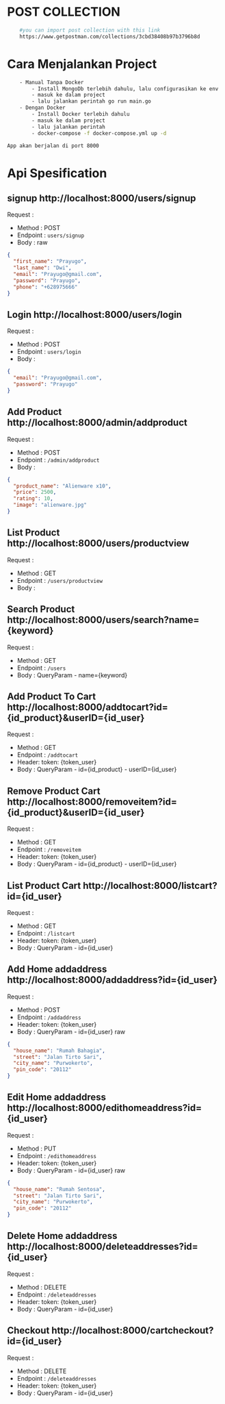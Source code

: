 # POST COLLECTION
```bash
    #you can import post collection with this link
    https://www.getpostman.com/collections/3cbd38408b97b3796b8d

```
# Cara Menjalankan Project
```bash
    - Manual Tanpa Docker
        - Install MongoDb terlebih dahulu, lalu configurasikan ke env
        - masuk ke dalam project
        - lalu jalankan perintah go run main.go 
    - Dengan Docker
        - Install Docker terlebih dahulu
        - masuk ke dalam project
        - lalu jalankan perintah
        - docker-compose -f docker-compose.yml up -d

App akan berjalan di port 8000

```


# Api Spesification

## signup http://localhost:8000/users/signup

Request :
- Method : POST
- Endpoint : `users/signup`
- Body :
    raw
```json 
{
  "first_name": "Prayugo",
  "last_name": "Dwi",
  "email": "Prayugo@gmail.com",
  "password": "Prayugo",
  "phone": "+628975666"
}
```

## Login http://localhost:8000/users/login

Request :
- Method : POST
- Endpoint : `users/login`
- Body :
```json 
{
  "email": "Prayugo@gmail.com",
  "password": "Prayugo"
}
```


## Add Product http://localhost:8000/admin/addproduct

Request :
- Method : POST
- Endpoint : `/admin/addproduct`
- Body :
    
```json 
{
  "product_name": "Alienware x10",
  "price": 2500,
  "rating": 10,
  "image": "alienware.jpg"
}
```

## List Product http://localhost:8000/users/productview

Request :
- Method : GET
- Endpoint : `/users/productview`
- Body :
    
## Search Product http://localhost:8000/users/search?name={keyword}

Request :
- Method : GET
- Endpoint : `/users`
- Body :
    QueryParam
        - name={keyword}


## Add Product To Cart http://localhost:8000/addtocart?id={id_product}&userID={id_user}

Request :
- Method : GET
- Endpoint : `/addtocart`
- Header:
    token: {token_user}
- Body :
    QueryParam
        - id={id_product}
        - userID={id_user}

## Remove Product Cart http://localhost:8000/removeitem?id={id_product}&userID={id_user}

Request :
- Method : GET
- Endpoint : `/removeitem`
- Header:
    token: {token_user}
- Body :
    QueryParam
        - id={id_product}
        - userID={id_user}


## List Product Cart http://localhost:8000/listcart?id={id_user}

Request :
- Method : GET
- Endpoint : `/listcart`
- Header:
    token: {token_user}
- Body :
    QueryParam
        - id={id_user}


## Add Home addaddress http://localhost:8000/addaddress?id={id_user}

Request :
- Method : POST
- Endpoint : `/addaddress`
- Header:
    token: {token_user}
- Body :
    QueryParam
        - id={id_user}
    raw
```json 
{
  "house_name": "Rumah Bahagia",
  "street": "Jalan Tirto Sari",
  "city_name": "Purwokerto",
  "pin_code": "20112"
}
```

## Edit Home addaddress http://localhost:8000/edithomeaddress?id={id_user}

Request :
- Method : PUT
- Endpoint : `/edithomeaddress`
- Header:
    token: {token_user}
- Body :
    QueryParam
        - id={id_user}
    raw
```json 
{
  "house_name": "Rumah Sentosa",
  "street": "Jalan Tirto Sari",
  "city_name": "Purwokerto",
  "pin_code": "20112"
}
```

## Delete Home addaddress http://localhost:8000/deleteaddresses?id={id_user}

Request :
- Method : DELETE
- Endpoint : `/deleteaddresses`
- Header:
    token: {token_user}
- Body :
    QueryParam
        - id={id_user}


## Checkout http://localhost:8000/cartcheckout?id={id_user}

Request :
- Method : DELETE
- Endpoint : `/deleteaddresses`
- Header:
    token: {token_user}
- Body :
    QueryParam
        - id={id_user}





